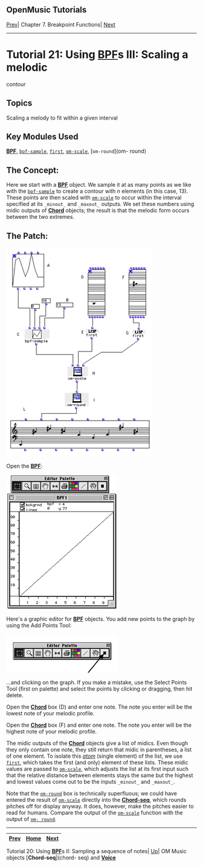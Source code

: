 OpenMusic Tutorials  
---  
[Prev](tut.gen.20)| Chapter 7. Breakpoint Functions|
[Next](tut.gen.22-27)  
  
* * *

# Tutorial 21: Using [**BPF**](editors.bpf#BPF)s III: Scaling a melodic
contour

## Topics

Scaling a melody to fit within a given interval

## Key Modules Used

[ **BPF**](editors.bpf#BPF), [`bpf-sample`](bpf-sample),
[`first`](first), [`om-scale`](om-scale), [`om-round`](om-
round)

## The Concept:

Here we start with a [**BPF**](editors.bpf#BPF) object. We sample it at
as many points as we like with the [`bpf-sample`](bpf-sample) to create a
contour with _n_ elements (in this case, 13). These points are then scaled
with [`om-scale`](om-scale) to occur within the interval specified at its
`_minout_` and `_maxout_` outputs. We set these numbers using midic outputs of
[**Chord**](chord) objects; the result is that the melodic form occurs
between the two extremes.

## The Patch:

![](figures/tutorials/general/21a.png)

Open the [**BPF**](editors.bpf#BPF):

![](figures/tutorials/general/21b.png)

Here's a graphic editor for [**BPF**](editors.bpf#BPF) objects. You add
new points to the graph by using the Add Points Tool:

![](figures/tutorials/general/21c.png)

...and clicking on the graph. If you make a mistake, use the Select Points
Tool (first on palette) and select the points by clicking or dragging, then
hit delete.

Open the [**Chord**](chord) box (D) and enter one note. The note you
enter will be the lowest note of your melodic profile.

Open the [**Chord**](chord) box (F) and enter one note. The note you
enter will be the highest note of your melodic profile.

The midic outputs of the [**Chord**](chord) objects give a list of
midics. Even though they only contain one note, they still return that midic
in parentheses, a list of one element. To isolate this
[_atom_](glossary#ATOM) (single element) of the list, we use
[`first`](first), which takes the first (and only) element of these
lists. These midic values are passed to [`om-scale`](om-scale), which
adjusts the list at its first input such that the relative distance between
elements stays the same but the highest and lowest values come out to be the
inputs `_minout_` and `_maxout_`.

Note that the [`om-round`](om-round) box is technically superfluous; we
could have entered the result of [`om-scale`](om-scale) directly into the
[**Chord-seq**](chord-seq), which rounds pitches off for display anyway.
It does, however, make the pitches easier to read for humans. Compare the
output of the [`om-scale`](om-scale) function with the output of [`om-
round`](om-round).

* * *

[Prev](tut.gen.20)| [Home](index)| [Next](tut.gen.22-27)  
---|---|---  
Tutorial 20: Using [**BPF**](editors.bpf#BPF)s II: Sampling a sequence of
notes| [Up](tut.gen.19-21)| OM Music objects [**Chord-seq**](chord-
seq) and [**Voice**](voice)

